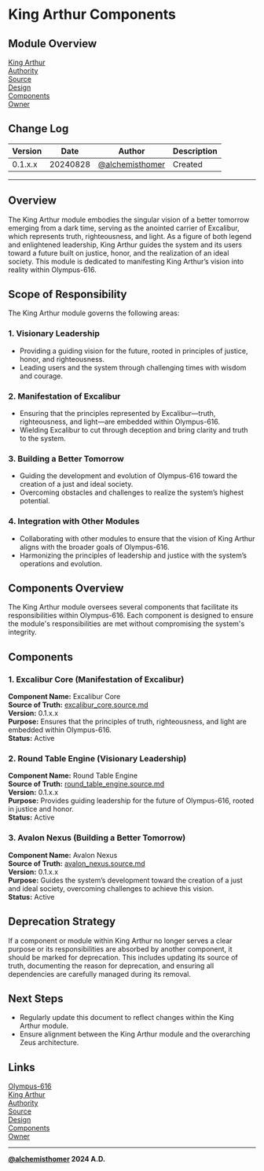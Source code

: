# King Arthur Components

## Module Overview
[King Arthur](README.md)  
[Authority](../zeus/zeus.components.md)  
[Source](king_arthur.source.md)  
[Design](king_arthur.design.md)  
[Components](king_arthur.components.md)  
[Owner](https://github.com/alchemisthomer)  

## Change Log

| Version   | Date       | Author                                                   | Description   |
|-----------|------------|----------------------------------------------------------|---------------|
| 0.1.x.x   | 20240828   | [@alchemisthomer](https://github.com/alchemisthomer)     | Created       

---

## Overview

The King Arthur module embodies the singular vision of a better tomorrow emerging from a dark time, serving as the anointed carrier of Excalibur, which represents truth, righteousness, and light. As a figure of both legend and enlightened leadership, King Arthur guides the system and its users toward a future built on justice, honor, and the realization of an ideal society. This module is dedicated to manifesting King Arthur’s vision into reality within Olympus-616.

## Scope of Responsibility

The King Arthur module governs the following areas:

### 1. **Visionary Leadership**
   - Providing a guiding vision for the future, rooted in principles of justice, honor, and righteousness.
   - Leading users and the system through challenging times with wisdom and courage.

### 2. **Manifestation of Excalibur**
   - Ensuring that the principles represented by Excalibur—truth, righteousness, and light—are embedded within Olympus-616.
   - Wielding Excalibur to cut through deception and bring clarity and truth to the system.

### 3. **Building a Better Tomorrow**
   - Guiding the development and evolution of Olympus-616 toward the creation of a just and ideal society.
   - Overcoming obstacles and challenges to realize the system’s highest potential.

### 4. **Integration with Other Modules**
   - Collaborating with other modules to ensure that the vision of King Arthur aligns with the broader goals of Olympus-616.
   - Harmonizing the principles of leadership and justice with the system’s operations and evolution.

## Components Overview

The King Arthur module oversees several components that facilitate its responsibilities within Olympus-616. Each component is designed to ensure the module's responsibilities are met without compromising the system's integrity.

## Components

### 1. Excalibur Core (Manifestation of Excalibur)
   **Component Name:** Excalibur Core  
   **Source of Truth:** [excalibur_core.source.md](../king_arthur/excalibur_core.source.md)  
   **Version:** 0.1.x.x  
   **Purpose:** Ensures that the principles of truth, righteousness, and light are embedded within Olympus-616.  
   **Status:** Active

### 2. Round Table Engine (Visionary Leadership)
   **Component Name:** Round Table Engine  
   **Source of Truth:** [round_table_engine.source.md](../king_arthur/round_table_engine.source.md)  
   **Version:** 0.1.x.x  
   **Purpose:** Provides guiding leadership for the future of Olympus-616, rooted in justice and honor.  
   **Status:** Active

### 3. Avalon Nexus (Building a Better Tomorrow)
   **Component Name:** Avalon Nexus  
   **Source of Truth:** [avalon_nexus.source.md](../king_arthur/avalon_nexus.source.md)  
   **Version:** 0.1.x.x  
   **Purpose:** Guides the system’s development toward the creation of a just and ideal society, overcoming challenges to achieve this vision.  
   **Status:** Active

## Deprecation Strategy

If a component or module within King Arthur no longer serves a clear purpose or its responsibilities are absorbed by another component, it should be marked for deprecation. This includes updating its source of truth, documenting the reason for deprecation, and ensuring all dependencies are carefully managed during its removal.

## Next Steps

- Regularly update this document to reflect changes within the King Arthur module.
- Ensure alignment between the King Arthur module and the overarching Zeus architecture.

## Links
[Olympus-616](../../README.md)  
[King Arthur](README.md)  
[Authority](https://github.com/alchemisthomer)  
[Source](king_arthur.source.md)  
[Design](king_arthur.design.md)  
[Components](king_arthur.components.md)  
[Owner](https://github.com/alchemisthomer)
***
**[@alchemisthomer](https://github.com/alchemisthomer)
2024 A.D.**
